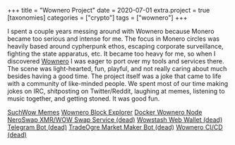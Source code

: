 +++
title = "Wownero Project"
date = 2020-07-01
extra.project = true
[taxonomies]
categories = ["crypto"]
tags = ["wownero"]
+++

I spent a couple years messing around with Wownero because Monero became too serious and intense for me.
The focus in Monero circles was heavily based around cypherpunk ethos, escaping corporate surveillance, fighting the state apparatus, etc.
It became too heavy for me, so when I discovered <a href="https://wownero.org" target="_blank">Wownero</a> I was eager to port over my tools and services there.
The scene was light-hearted, fun, playful, and not really caring about much besides having a good time.
The project itself was a joke that came to life with a community of like-minded people.
We spent most of our time making jokes on IRC, shitposting on Twitter/Reddit, laughing at memes, listening to music together, and getting stoned.
It was good fun.
</p>
<div class="button-group btn-links">
<span class="center">
<a href="https://suchwow.xyz" target="_blank" class="button">SuchWow Memes</a>
<a href="https://wownero.club" target="_blank" class="button">Wownero Block Explorer</a>
<a href="https://git.wownero.com/lza_menace/docker-wownero" target="_blank" class="button">Docker Wownero Node</a>
<a href="https://git.wownero.com/lza_menace/neroswap" target="_blank" class="button">NeroSwap XMR/WOW Swap Service (dead)</a>
<a href="https://git.wownero.com/lza_menace/wowstash" target="_blank" class="button">Wowstash Web Wallet (dead)</a>
<a href="https://git.wownero.com/lza_menace/tg-bot" target="_blank" class="button">Telegram Bot (dead)</a>
<a href="https://git.wownero.com/lza_menace/totrader" target="_blank" class="button">TradeOgre Market Maker Bot (dead)</a>
<a href="https://git.wownero.com/lza_menace/wownero-ci" target="_blank" class="button">Wownero CI/CD (dead)</a>
</span>